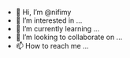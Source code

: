 - 👋 Hi, I’m @nifimy
- 👀 I’m interested in ...
- 🌱 I’m currently learning ...
- 💞️ I’m looking to collaborate on ...
- 📫 How to reach me ...

<!---
nifimy/nifimy is a ✨ special ✨ repository because its `README.md` (this file) appears on your GitHub profile.
You can click the Preview link to take a look at your changes.
--->
